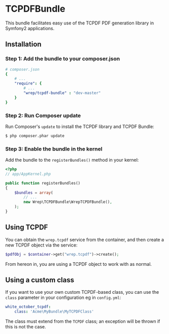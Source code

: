 TCPDFBundle
=======================

This bundle facilitates easy use of the TCPDF PDF generation library in
Symfony2 applications.

Installation
------------

### Step 1: Add the bundle to your composer.json
``` yaml
# composer.json
{
    # ...
    "require": {
        # ...
        "wrep/tcpdf-bundle" : "dev-master"
    }
}    
```

### Step 2: Run Composer update

Run Composer's ``update`` to install the TCPDF library and TCPDF Bundle:

```bash
$ php composer.phar update
```

### Step 3: Enable the bundle in the kernel

Add the bundle to the `registerBundles()` method in your kernel:

``` php
<?php
// app/AppKernel.php

public function registerBundles()
{
    $bundles = array(
        // ...
        new Wrep\TCPDFBundle\WrepTCPDFBundle(),
    );
}
```

Using TCPDF
-----------

You can obtain the `wrep.tcpdf` service from the container,
and then create a new TCPDF object via the service:

``` php
$pdfObj = $container->get("wrep.tcpdf")->create();
```

From hereon in, you are using a TCPDF object to work with as normal.

Using a custom class
--------------------

If you want to use your own custom TCPDF-based class, you can use
the `class` parameter in your configuration eg in `config.yml`:

``` yaml
white_october_tcpdf:
    class: 'Acme\MyBundle\MyTCPDFClass'
```

The class must extend from the `TCPDF` class; an exception will be
thrown if this is not the case.

